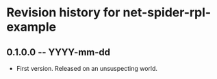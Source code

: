# Revision history for net-spider-rpl-example

## 0.1.0.0  -- YYYY-mm-dd

* First version. Released on an unsuspecting world.
